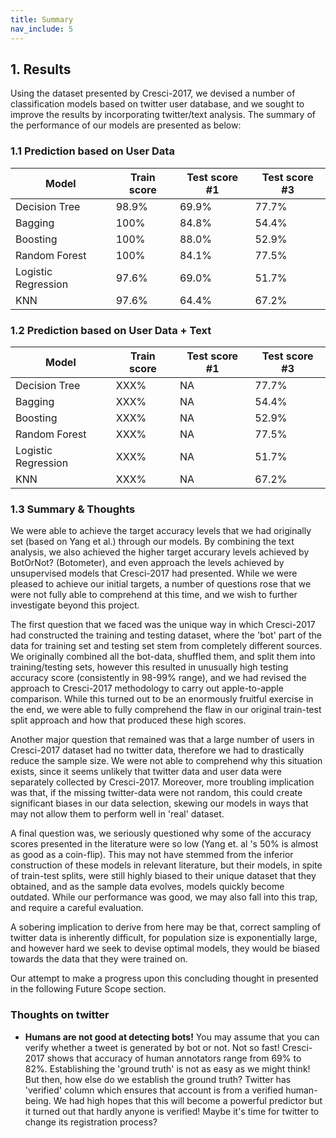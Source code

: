 ```yaml
---
title: Summary
nav_include: 5
---
```


## 1. Results
Using the dataset presented by Cresci-2017, we devised a number of classification models based on twitter user database, and we sought to improve the results by incorporating twitter/text analysis. The summary of the performance of our models are presented as below:

### 1.1 Prediction based on User Data

| Model               | Train score | Test score #1 | Test score #3 |
|---------------------|-------------|---------------|---------------|
| Decision Tree       | 98.9%       | 69.9%         | 77.7%         |
| Bagging             | 100%        | 84.8%         | 54.4%         |
| Boosting            | 100%        | 88.0%         | 52.9%         |
| Random Forest       | 100%        | 84.1%         | 77.5%         |
| Logistic Regression | 97.6%       | 69.0%         | 51.7%         |
| KNN                 | 97.6%       | 64.4%         | 67.2%         |

### 1.2 Prediction based on User Data + Text

| Model               | Train score | Test score #1 | Test score #3 |
|---------------------|-------------|---------------|---------------|
| Decision Tree       | XXX%        | NA            | 77.7%         |
| Bagging             | XXX%        | NA            | 54.4%         |
| Boosting            | XXX%        | NA            | 52.9%         |
| Random Forest       | XXX%        | NA            | 77.5%         |
| Logistic Regression | XXX%        | NA            | 51.7%         |
| KNN                 | XXX%        | NA            | 67.2%         |


### 1.3 Summary & Thoughts
We were able to achieve the target accuracy levels that we had originally set (based on Yang et al.) through our models. By combining the text analysis, we also achieved the higher target accurary levels achieved by BotOrNot? (Botometer), and even approach the levels achieved by unsupervised models that Cresci-2017 had presented.  While we were pleased to achieve our initial targets, a number of questions rose that we were not fully able to comprehend at this time, and we wish to further investigate beyond this project.

The first question that we faced was the unique way in which Cresci-2017 had constructed the training and testing dataset, where the 'bot' part of the data for training set and testing set stem from completely different sources. We originally combined all the bot-data, shuffled them, and split them into training/testing sets, however this resulted in unusually high testing accuracy score (consistently in 98-99% range), and we had revised the approach to Cresci-2017 methodology to carry out apple-to-apple comparison. While this turned out to be an enormously fruitful exercise in the end, we were able to fully comprehend the flaw in our original train-test split approach and how that produced these high scores.

Another major question that remained was that a large number of users in Cresci-2017 dataset had no twitter data, therefore we had to drastically reduce the sample size. We were not able to comprehend why this situation exists, since it seems unlikely that twitter data and user data were separately collected by Cresci-2017. Moreover, more troubling implication was that, if the missing twitter-data were not random, this could create significant biases in our data selection, skewing our models in ways that may not allow them to perform well in 'real' dataset.

A final question was, we seriously questioned why some of the accuracy scores presented in the literature were so low (Yang et. al 's 50% is almost as good as a coin-flip). This may not have stemmed from the inferior construction of these models in relevant literature, but their models, in spite of train-test splits, were still highly biased to their unique dataset that they obtained, and as the sample data evolves, models quickly become outdated. While our performance was good, we may also fall into this trap, and require a careful evaluation.

A sobering implication to derive from here may be that, correct sampling of twitter data is inherently difficult, for population size is exponentially large, and however hard we seek to devise optimal models, they would be biased towards the data that they were trained on. 

Our attempt to make a progress upon this concluding thought in presented in the following Future Scope section.

### Thoughts on twitter
* **Humans are not good at detecting bots!** You may assume that you can verify whether a tweet is generated by bot or not. Not so fast! Cresci-2017 shows that accuracy of human annotators range from 69% to 82%. Establishing the 'ground truth' is not as easy as we might think! But then, how else do we establish the ground truth? Twitter has 'verified' column which ensures that account is from a verified human-being. We had high hopes that this will become a powerful predictor but it turned out that hardly anyone is verified! Maybe it's time for twitter to change its registration process?